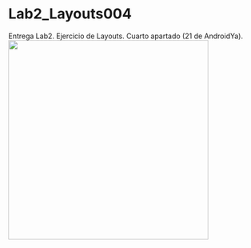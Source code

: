 # Lab2_Layouts004
Entrega Lab2. Ejercicio de Layouts. Cuarto apartado (21 de AndroidYa).
<img src="https://dl.dropboxusercontent.com/u/52992573/Lab2/Layouts/Lab2_Layouts004_1.png" width="400">
